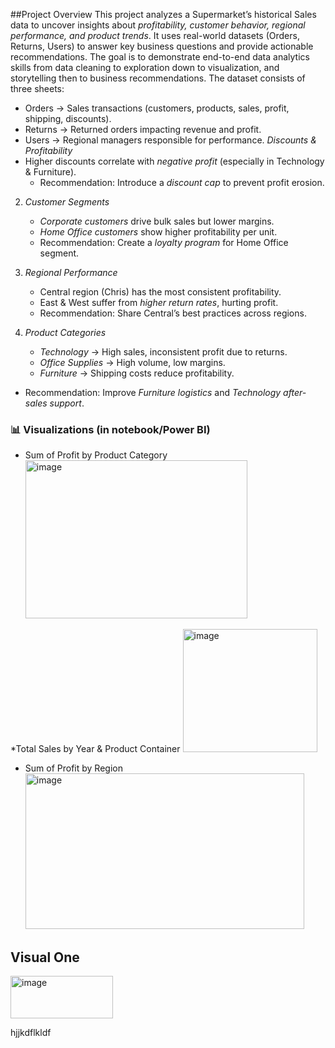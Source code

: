 ##Project Overview
This project analyzes a Supermarket’s historical Sales data to uncover insights about *profitability, customer behavior, regional performance, and product trends*. It uses real-world datasets (Orders, Returns, Users) to answer key business questions and provide actionable recommendations.
The goal is to demonstrate end-to-end data analytics skills from data cleaning to exploration down to visualization, and storytelling then to business recommendations.
The dataset consists of three sheets:
* Orders → Sales transactions (customers, products, sales, profit, shipping, discounts).
* Returns → Returned orders impacting revenue and profit.
* Users → Regional managers responsible for performance.
*Discounts & Profitability*
 * Higher discounts correlate with *negative profit* (especially in Technology & Furniture).
   * Recommendation: Introduce a *discount cap* to prevent profit erosion.

2. *Customer Segments*

   * *Corporate customers* drive bulk sales but lower margins.
   * *Home Office customers* show higher profitability per unit.
   * Recommendation: Create a *loyalty program* for Home Office segment.

3. *Regional Performance*

   * Central region (Chris) has the most consistent profitability.
   * East & West suffer from *higher return rates*, hurting profit.
   * Recommendation: Share Central’s best practices across regions.

4. *Product Categories*

   * *Technology* → High sales, inconsistent profit due to returns.
   * *Office Supplies* → High volume, low margins.
   * *Furniture* → Shipping costs reduce profitability.
* Recommendation: Improve *Furniture logistics* and *Technology after-sales support*.
  
### 📊 Visualizations (in notebook/Power BI)

* Sum of Profit by Product Category
  <img width="355" height="253" alt="image" src="https://github.com/user-attachments/assets/a88cb99c-e363-42be-a8b2-3a91fcff4bdb" />

*Total Sales by Year & Product Container 
<img width="215" height="197" alt="image" src="https://github.com/user-attachments/assets/e88e5745-cdc7-48e6-a4ee-137a99a264dc" />

* Sum of Profit by Region
  <img width="446" height="249" alt="image" src="https://github.com/user-attachments/assets/d3c10bb7-daf4-4c80-a23d-733d5ddabaf8" />










<h2>Visual One</h2>
<img width="164" height="68" alt="image" src="https://github.com/user-attachments/assets/b29cc79b-4763-4f44-955c-e590e76d65ba" />
<p>hjjkdflkldf </p>
